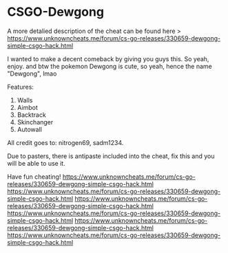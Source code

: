 # CSGO-Dewgong
A more detalied description of the cheat can be found here > https://www.unknowncheats.me/forum/cs-go-releases/330659-dewgong-simple-csgo-hack.html

I wanted to make a decent comeback by giving you guys this. So yeah, enjoy.  and btw the pokemon Dewgong is cute, so yeah, hence the name "Dewgong", lmao

Features:
1. Walls
2. Aimbot
3. Backtrack
4. Skinchanger
5. Autowall

All credit goes to: nitrogen69, sadm1234. 

Due to pasters, there is antipaste included into the cheat, fix this and you will be able to use it.

Have fun cheating!
https://www.unknowncheats.me/forum/cs-go-releases/330659-dewgong-simple-csgo-hack.html
https://www.unknowncheats.me/forum/cs-go-releases/330659-dewgong-simple-csgo-hack.html
https://www.unknowncheats.me/forum/cs-go-releases/330659-dewgong-simple-csgo-hack.html
https://www.unknowncheats.me/forum/cs-go-releases/330659-dewgong-simple-csgo-hack.html
https://www.unknowncheats.me/forum/cs-go-releases/330659-dewgong-simple-csgo-hack.html
https://www.unknowncheats.me/forum/cs-go-releases/330659-dewgong-simple-csgo-hack.html
